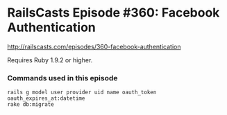 # RailsCasts Episode #360: Facebook Authentication

http://railscasts.com/episodes/360-facebook-authentication

Requires Ruby 1.9.2 or higher.


### Commands used in this episode

```
rails g model user provider uid name oauth_token oauth_expires_at:datetime
rake db:migrate
```
